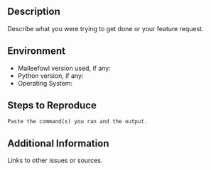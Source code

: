 ## Description

Describe what you were trying to get done or your feature request.

## Environment

* Malleefowl version used, if any:
* Python version, if any:
* Operating System:

## Steps to Reproduce

```
Paste the command(s) you ran and the output.
```

## Additional Information

Links to other issues or sources.
